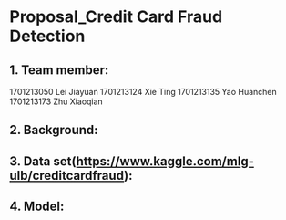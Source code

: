# Proposal_Credit Card Fraud Detection
## 1. Team member:
1701213050 Lei Jiayuan
1701213124 Xie Ting
1701213135 Yao Huanchen
1701213173 Zhu Xiaoqian

## 2. Background:

## 3. Data set(https://www.kaggle.com/mlg-ulb/creditcardfraud):

## 4. Model:

